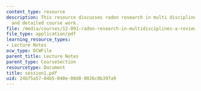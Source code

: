 ```yaml
---
content_type: resource
description: This resource discusses radon research in multi disciplines, course outline
  and detailed course work.
file: /media/courses/12-091-radon-research-in-multidisciplines-a-review-january-iap-2007/24b75a5784b5040e00d80026c0b397a9_session1.pdf
file_type: application/pdf
learning_resource_types:
- Lecture Notes
ocw_type: OCWFile
parent_title: Lecture Notes
parent_type: CourseSection
resourcetype: Document
title: session1.pdf
uid: 24b75a57-84b5-040e-00d8-0026c0b397a9
---
```

